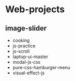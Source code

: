 # Web-projects

## image-slider
* cooking
* js-practice
* js-scroll
* laptop-ui-master
* modal-js-css
* pure-css-hamburger-menu
* visual-effect-js

